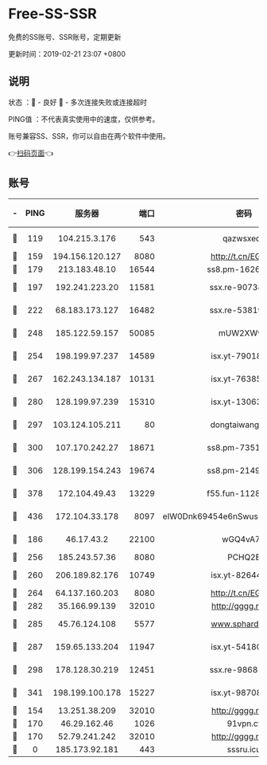 # Free-SS-SSR

免费的SS账号、SSR账号，定期更新

更新时间：2019-02-21 23:07 +0800

## 说明

状态     ：🙂 - 良好 🙁 - 多次连接失败或连接超时

PING值   ：不代表真实使用中的速度，仅供参考。

账号兼容SS、SSR，你可以自由在两个软件中使用。

👉[扫码页面](https://liesauer.github.io/free-ss-ssr.github.io/)👈

## 账号

|-|PING|服务器|端口|密码|加密方式|区域|
|:----:|:----:|:-----:|-----:|:----:|:----:|:----:|
|🙂|119|104.215.3.176|543|qazwsxedc|aes-256-gcm|JP|
|🙂|159|194.156.120.127|8080|http://t.cn/EGJIyrl|rc4-md5|RU|
|🙂|179|213.183.48.10|16544|ss8.pm-16263031|rc4-md5|RU|
|🙂|197|192.241.223.20|11581|ssx.re-90738026|aes-256-cfb|US|
|🙂|222|68.183.173.127|16482|ssx.re-53819534|aes-256-cfb|US|
|🙂|248|185.122.59.157|50085|mUW2XWw8|aes-256-cfb|GB|
|🙂|254|198.199.97.237|14589|isx.yt-79018658|aes-256-cfb|US|
|🙂|267|162.243.134.187|10131|isx.yt-76385286|aes-256-cfb|US|
|🙂|280|128.199.97.239|15310|isx.yt-13063955|aes-256-cfb|SG|
|🙂|297|103.124.105.211|80|dongtaiwang.com|aes-256-cfb|US|
|🙂|300|107.170.242.27|18671|ss8.pm-73518154|aes-256-cfb|US|
|🙂|306|128.199.154.243|19674|ss8.pm-21493386|aes-256-cfb|SG|
|🙂|378|172.104.49.43|13229|f55.fun-11286035|aes-256-cfb|SG|
|🙂|436|172.104.33.178|8097|eIW0Dnk69454e6nSwuspv9DmS201tQ0D|aes-256-cfb|SG|
|🙂|186|46.17.43.2|22100|wGQ4vA7D|aes-256-gcm|RU|
|🙂|256|185.243.57.36|8080|PCHQ2E|rc4-md5|US|
|🙂|260|206.189.82.176|10749|isx.yt-82644423|aes-256-cfb|SG|
|🙂|264|64.137.160.203|8080|http://t.cn/EGJIyrl|rc4-md5|CA|
|🙂|282|35.166.99.139|32010|http://gggg.rocks|chacha20|US|
|🙂|285|45.76.124.108|5577|www.sphard.com|aes-256-cfb|AU|
|🙂|287|159.65.133.204|11947|isx.yt-54180036|aes-256-cfb|SG|
|🙂|298|178.128.30.219|12451|ssx.re-98681435|aes-256-cfb|SG|
|🙂|341|198.199.100.178|15227|isx.yt-98708558|aes-256-cfb|US|
|🙁|154|13.251.38.209|32010|http://gggg.rocks|chacha20|SG|
|🙁|170|46.29.162.46|1026|91vpn.cf|rc4-md5|RU|
|🙁|170|52.79.241.242|32010|http://gggg.rocks|chacha20|KR|
|🙁|0|185.173.92.181|443|sssru.icu|rc4-md5|RU|
